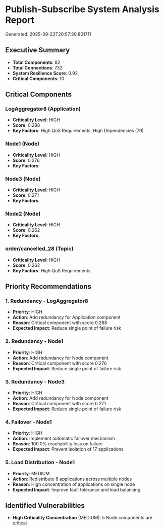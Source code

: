 # Publish-Subscribe System Analysis Report

Generated: 2025-09-23T20:57:39.801711

## Executive Summary

- **Total Components**: 82
- **Total Connections**: 732
- **System Resilience Score**: 0.92
- **Critical Components**: 10
## Critical Components

### LogAggregator8 (Application)
- **Criticality Level**: HIGH
- **Score**: 0.288
- **Key Factors**: High QoS Requirements, High Dependencies (79)

### Node1 (Node)
- **Criticality Level**: HIGH
- **Score**: 0.276
- **Key Factors**: 

### Node3 (Node)
- **Criticality Level**: HIGH
- **Score**: 0.271
- **Key Factors**: 

### Node2 (Node)
- **Criticality Level**: HIGH
- **Score**: 0.262
- **Key Factors**: 

### order/cancelled_28 (Topic)
- **Criticality Level**: HIGH
- **Score**: 0.262
- **Key Factors**: High QoS Requirements

## Priority Recommendations

### 1. Redundancy - LogAggregator8
- **Priority**: HIGH
- **Action**: Add redundancy for Application component
- **Reason**: Critical component with score 0.288
- **Expected Impact**: Reduce single point of failure risk

### 2. Redundancy - Node1
- **Priority**: HIGH
- **Action**: Add redundancy for Node component
- **Reason**: Critical component with score 0.276
- **Expected Impact**: Reduce single point of failure risk

### 3. Redundancy - Node3
- **Priority**: HIGH
- **Action**: Add redundancy for Node component
- **Reason**: Critical component with score 0.271
- **Expected Impact**: Reduce single point of failure risk

### 4. Failover - Node1
- **Priority**: HIGH
- **Action**: Implement automatic failover mechanism
- **Reason**: 100.0% reachability loss on failure
- **Expected Impact**: Prevent isolation of 17 applications

### 5. Load Distribution - Node1
- **Priority**: MEDIUM
- **Action**: Redistribute 8 applications across multiple nodes
- **Reason**: High concentration of applications on single node
- **Expected Impact**: Improve fault tolerance and load balancing

## Identified Vulnerabilities

- **High Criticality Concentration** (MEDIUM): 5 Node components are critical
